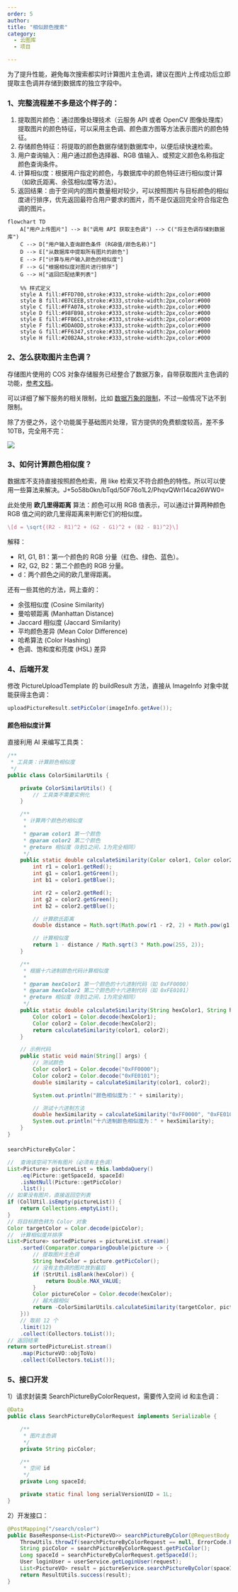```yaml
---
order: 5
author: 
title: "相似颜色搜索"
category:
  - 云图库
  - 项目

---
```


为了提升性能，避免每次搜索都实时计算图片主色调，建议在图片上传成功后立即提取主色调并存储到数据库的独立字段中。

### 1、完整流程差不多是这个样子的：

1. 提取图片颜色：通过图像处理技术（云服务 API 或者 OpenCV 图像处理库）提取图片的颜色特征，可以采用主色调、颜色直方图等方法表示图片的颜色特征。
2. 存储颜色特征：将提取的颜色数据存储到数据库中，以便后续快速检索。
3. 用户查询输入：用户通过颜色选择器、RGB 值输入、或预定义颜色名称指定颜色查询条件。
4. 计算相似度：根据用户指定的颜色，与数据库中的颜色特征进行相似度计算（如欧氏距离、余弦相似度等方法）。
5. 返回结果：由于空间内的图片数量相对较少，可以按照图片与目标颜色的相似度进行排序，优先返回最符合用户要求的图片，而不是仅返回完全符合指定色调的图片。

```mermaid
flowchart TD
    A["用户上传图片"] --> B("调用 API 获取主色调") --> C("将主色调存储到数据库")
    C --> D["用户输入查询颜色条件 (RGB值/颜色名称)"]
    D --> E["从数据库中提取所有图片的颜色"]
    E --> F["计算与用户输入颜色的相似度"]
    F --> G["根据相似度对图片进行排序"]
    G --> H["返回匹配结果列表"]

    %% 样式定义
    style A fill:#FFD700,stroke:#333,stroke-width:2px,color:#000
    style B fill:#87CEEB,stroke:#333,stroke-width:2px,color:#000
    style C fill:#FFA07A,stroke:#333,stroke-width:2px,color:#000
    style D fill:#98FB98,stroke:#333,stroke-width:2px,color:#000
    style E fill:#FFB6C1,stroke:#333,stroke-width:2px,color:#000
    style F fill:#DDA0DD,stroke:#333,stroke-width:2px,color:#000
    style G fill:#FF6347,stroke:#333,stroke-width:2px,color:#000
    style H fill:#20B2AA,stroke:#333,stroke-width:2px,color:#000
```

### 2、怎么获取图片主色调？

存储图片使用的 COS 对象存储服务已经整合了数据万象，自带获取图片主色调的功能，[参考文档](https://cloud.tencent.com/document/product/460/6928)。

可以详细了解下服务的相关限制，比如 [数据万象的限制](https://cloud.tencent.com/document/product/460/36620)，不过一般情况下达不到限制。

除了方便之外，这个功能属于基础图片处理，官方提供的免费额度较高，差不多10TB，完全用不完：

![](https://qtp-1324720525.cos.ap-shanghai.myqcloud.com/blog/202503211618408.png)

### 3、如何计算颜色相似度？

数据库不支持直接按照颜色检索，用 like 检索又不符合颜色的特性。所以可以使用一些算法来解决。J+5o58b0kn/bTqd/50F76o1L2/PhqvQWrl14ca26WW0=

此处使用 **欧几里得距离** 算法：颜色可以用 RGB 值表示，可以通过计算两种颜色 RGB 值之间的欧几里得距离来判断它们的相似度。

```latex
\[d = \sqrt{(R2 - R1)^2 + (G2 - G1)^2 + (B2 - B1)^2}\]
```

解释：

- R1, G1, B1：第一个颜色的 RGB 分量（红色、绿色、蓝色）。
- R2, G2, B2：第二个颜色的 RGB 分量。
- d：两个颜色之间的欧几里得距离。

还有一些其他的方法，网上查的：

- 余弦相似度 (Cosine Similarity)
- 曼哈顿距离 (Manhattan Distance)
- Jaccard 相似度 (Jaccard Similarity)
- 平均颜色差异 (Mean Color Difference)
- 哈希算法 (Color Hashing)
- 色调、饱和度和亮度 (HSL) 差异

### 4、后端开发

修改 PictureUploadTemplate 的 buildResult 方法，直接从 ImageInfo 对象中就能获得主色调：

```java
uploadPictureResult.setPicColor(imageInfo.getAve());
```

#### 颜色相似度计算

直接利用 AI 来编写工具类：

```java
/**
 * 工具类：计算颜色相似度
 */
public class ColorSimilarUtils {

    private ColorSimilarUtils() {
        // 工具类不需要实例化
    }

    /**
     * 计算两个颜色的相似度
     *
     * @param color1 第一个颜色
     * @param color2 第二个颜色
     * @return 相似度（0到1之间，1为完全相同）
     */
    public static double calculateSimilarity(Color color1, Color color2) {
        int r1 = color1.getRed();
        int g1 = color1.getGreen();
        int b1 = color1.getBlue();

        int r2 = color2.getRed();
        int g2 = color2.getGreen();
        int b2 = color2.getBlue();

        // 计算欧氏距离
        double distance = Math.sqrt(Math.pow(r1 - r2, 2) + Math.pow(g1 - g2, 2) + Math.pow(b1 - b2, 2));

        // 计算相似度
        return 1 - distance / Math.sqrt(3 * Math.pow(255, 2));
    }

    /**
     * 根据十六进制颜色代码计算相似度
     *
     * @param hexColor1 第一个颜色的十六进制代码（如 0xFF0000）
     * @param hexColor2 第二个颜色的十六进制代码（如 0xFE0101）
     * @return 相似度（0到1之间，1为完全相同）
     */
    public static double calculateSimilarity(String hexColor1, String hexColor2) {
        Color color1 = Color.decode(hexColor1);
        Color color2 = Color.decode(hexColor2);
        return calculateSimilarity(color1, color2);
    }

    // 示例代码
    public static void main(String[] args) {
        // 测试颜色
        Color color1 = Color.decode("0xFF0000");
        Color color2 = Color.decode("0xFE0101");
        double similarity = calculateSimilarity(color1, color2);

        System.out.println("颜色相似度为：" + similarity);

        // 测试十六进制方法
        double hexSimilarity = calculateSimilarity("0xFF0000", "0xFE0101");
        System.out.println("十六进制颜色相似度为：" + hexSimilarity);
    }
}
```

`searchPictureByColor`：

```java
//  查询该空间下所有图片（必须有主色调）
List<Picture> pictureList = this.lambdaQuery()
    .eq(Picture::getSpaceId, spaceId)
    .isNotNull(Picture::getPicColor)
    .list();
// 如果没有图片，直接返回空列表
if (CollUtil.isEmpty(pictureList)) {
    return Collections.emptyList();
}
// 将目标颜色转为 Color 对象
Color targetColor = Color.decode(picColor);
//  计算相似度并排序
List<Picture> sortedPictures = pictureList.stream()
    .sorted(Comparator.comparingDouble(picture -> {
        // 提取图片主色调
        String hexColor = picture.getPicColor();
        // 没有主色调的图片放到最后
        if (StrUtil.isBlank(hexColor)) {
            return Double.MAX_VALUE;
        }
        Color pictureColor = Color.decode(hexColor);
        // 越大越相似
        return -ColorSimilarUtils.calculateSimilarity(targetColor, pictureColor);
    }))
    // 取前 12 个
    .limit(12)
    .collect(Collectors.toList());
// 返回结果
return sortedPictureList.stream()
    .map(PictureVO::objToVo)
    .collect(Collectors.toList());
```

### 5、接口开发

1）请求封装类 SearchPictureByColorRequest，需要传入空间 id 和主色调：

```java
@Data
public class SearchPictureByColorRequest implements Serializable {

    /**
     * 图片主色调
     */
    private String picColor;

    /**
     * 空间 id
     */
    private Long spaceId;

    private static final long serialVersionUID = 1L;
}
```

2）开发接口：

```java
@PostMapping("/search/color")
public BaseResponse<List<PictureVO>> searchPictureByColor(@RequestBody SearchPictureByColorRequest searchPictureByColorRequest, HttpServletRequest request) {
    ThrowUtils.throwIf(searchPictureByColorRequest == null, ErrorCode.PARAMS_ERROR);
    String picColor = searchPictureByColorRequest.getPicColor();
    Long spaceId = searchPictureByColorRequest.getSpaceId();
    User loginUser = userService.getLoginUser(request);
    List<PictureVO> result = pictureService.searchPictureByColor(spaceId, picColor, loginUser);
    return ResultUtils.success(result);
}
```